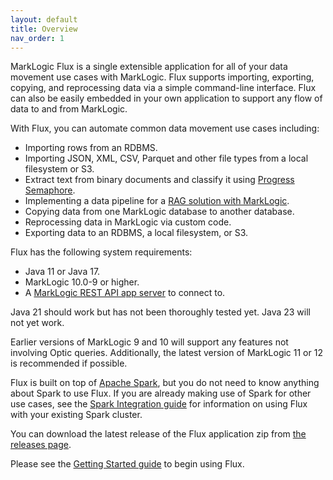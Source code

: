 ```yaml
---
layout: default
title: Overview
nav_order: 1
---
```


MarkLogic Flux is a single extensible application for all of your data movement use cases with MarkLogic.
Flux supports importing, exporting, copying, and reprocessing data via a simple command-line interface.
Flux can also be easily embedded in your own application to support any flow of data to and from MarkLogic.

With Flux, you can automate common data movement use cases including:

- Importing rows from an RDBMS.
- Importing JSON, XML, CSV, Parquet and other file types from a local filesystem or S3.
- Extract text from binary documents and classify it using [Progress Semaphore](https://www.progress.com/semaphore).
- Implementing a data pipeline for a [RAG solution with MarkLogic](https://www.progress.com/marklogic/solutions/generative-ai).
- Copying data from one MarkLogic database to another database.
- Reprocessing data in MarkLogic via custom code.
- Exporting data to an RDBMS, a local filesystem, or S3.

Flux has the following system requirements:

* Java 11 or Java 17.
* MarkLogic 10.0-9 or higher.
* A [MarkLogic REST API app server](https://docs.marklogic.com/guide/rest-dev) to connect to. 

Java 21 should work but has not been thoroughly tested yet. Java 23 will not yet work. 

Earlier versions of MarkLogic 9 and 10 will support any features not involving Optic queries.
Additionally, the latest version of MarkLogic 11 or 12 is recommended if possible.

Flux is built on top of [Apache Spark](https://spark.apache.org/), but you do not need to know anything about Spark
to use Flux. If you are already making use of Spark for other use cases, see the 
[Spark Integration guide](spark-integration.md) for information on using Flux with your existing Spark cluster.

You can download the latest release of the Flux application zip from [the releases page](https://github.com/marklogic/flux/releases).

Please see the [Getting Started guide](getting-started.md) to begin using Flux.  

